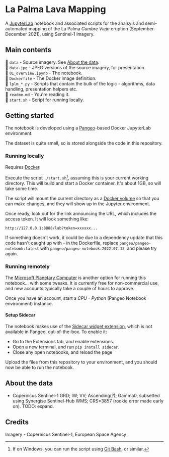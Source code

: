 # La Palma Lava Mapping

A [JupyterLab](https://jupyter.org/) notebook and associated scripts for the analsyis and semi-automated mapping of the La Palma *Cumbre Vieja* eruption (September-December 2021),
using Sentinel-1 imagery.

## Main contents
📁 `data` - Source imagery. See [About the data](#about-the-data).  
📁 `data-jpg`  - JPEG versions of the source imagery, for presentation.  
📄 `01_overview.ipynb` - The notebook.  
📄 `Dockerfile` - The Docker image definition.  
📄 `lplm_*.py` - Scripts that contain the bulk of the logic - algorithms, data handling, presentation helpers etc.     
📄 `readme.md` - You're reading it.  
📄 `start.sh` - Script for running locally.
## Getting started

The notebook is developed using a [Pangeo](https://github.com/pangeo-data/pangeo-docker-images)-based Docker JupyterLab environment.

The dataset is quite small, so is stored alongside the code in this repository.

### Running locally

Requires [Docker](https://www.docker.com/get-started/).

Execute the script `./start.sh`[^start-win], assuming this is your current working directory. This will build and start a Docker container.
It's about 1GB, so will take some time.

The script will mount the current directory as a [Docker volume](https://docs.docker.com/storage/volumes/) so that you can make changes,
and they will show up in the Jupyter environment.

Once ready, look out for the link announcing the URL, which includes the access token. It will look something like:

```http://127.0.0.1:8888/lab?token=xxxxxx...```

If something doesn't work, it could be due to a dependency update that this code hasn't caught up with - in the Dockerfile, replace `pangeo/pangeo-notebook:latest` with `pangeo/pangeo-notebook:2022.07.13`, and please try again.

### Running remotely

The [Microsoft Planetary Computer](https://planetarycomputer.microsoft.com/) is another option for running this notebook... with some tweaks.
It is currently free for non-commercial use, and new accounts typically take a couple of hours to approve.

Once you have an account, start a *CPU - Python* (Pangeo Notebook environment) instance.

#### Setup Sidecar

The notebook makes use of the [Sidecar widget extension](https://github.com/jupyter-widgets/jupyterlab-sidecar), which is not available in Pangeo, out-of-the-box.
To enable it: 
  * Go to the Extensions tab, and enable extensions.  
  * Open a new terminal, and run `pip install sidecar`.
  * Close any open notebooks, and reload the page

Upload the files from this repository to your environment, and you should now be able to run the notebook. 

## About the data

* Copernicus Sentinel-1 GRD; IW; VV; Ascending(?); Gamma0, subsetted using Synergise Sentinel-Hub WMS; CRS=3857 (rookie error made early on). TODO: expand.



## Credits

Imagery - Copernicus Sentinel-1, European Space Agency

[^start-win]: If on Windows, you can run the script using [Git Bash](https://gitforwindows.org/), or similar.